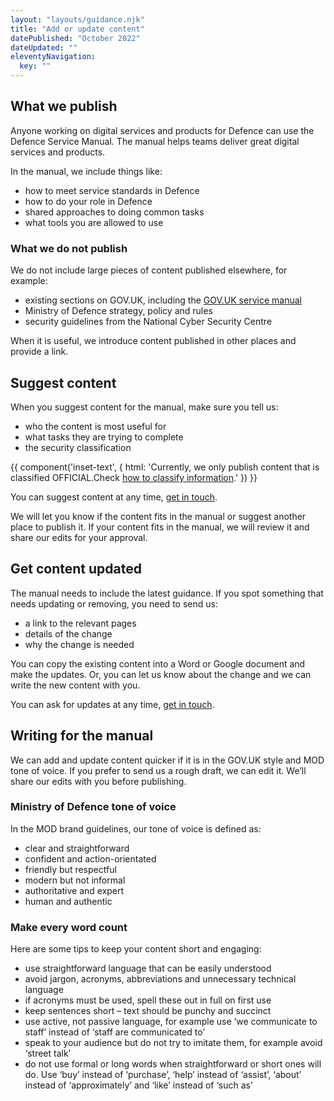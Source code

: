 ```yaml
---
layout: "layouts/guidance.njk"
title: "Add or update content"
datePublished: "October 2022"
dateUpdated: ""
eleventyNavigation:
  key: ""
---
```


## What we publish

Anyone working on digital services and products for Defence can use the Defence Service Manual. The manual helps teams deliver great digital services and products.

In the manual, we include things like:

- how to meet service standards in Defence
- how to do your role in Defence
- shared approaches to doing common tasks
- what tools you are allowed to use

### What we do not publish

We do not include large pieces of content published elsewhere, for example:

- existing sections on GOV.UK, including the [GOV.UK service manual](https://www.gov.uk/service-manual)
- Ministry of Defence strategy, policy and rules
- security guidelines from the National Cyber Security Centre

When it is useful, we introduce content published in other places and provide a link.

## Suggest content

When you suggest content for the manual, make sure you tell us:

- who the content is most useful for
- what tasks they are trying to complete
- the security classification

{{ component('inset-text', {
  html: 'Currently, we only publish content that is classified OFFICIAL.Check <a href="/security/security-classifications">how to classify information</a>.'
}) }}

You can suggest content at any time, [get in touch](/get-in-touch).

We will let you know if the content fits in the manual or suggest another place to publish it. If your content fits in the manual, we will review it and share our edits for your approval.

## Get content updated

The manual needs to include the latest guidance. If you spot something that needs updating or removing, you need to send us:

- a link to the relevant pages
- details of the change
- why the change is needed

You can copy the existing content into a Word or Google document and make the updates. Or, you can let us know about the change and we can write the new content with you.

You can ask for updates at any time, [get in touch](/get-in-touch).

## Writing for the manual

We can add and update content quicker if it is in the GOV.UK style and MOD tone of voice. If you prefer to send us a rough draft, we can edit it. We’ll share our edits with you before publishing.

### Ministry of Defence tone of voice

In the MOD brand guidelines, our tone of voice is defined as:

- clear and straightforward
- confident and action-orientated
- friendly but respectful
- modern but not informal
- authoritative and expert
- human and authentic

### Make every word count

Here are some tips to keep your content short and engaging:

- use straightforward language that can be easily understood
- avoid jargon, acronyms, abbreviations and unnecessary technical language
- if acronyms must be used, spell these out in full on first use
- keep sentences short – text should be punchy and succinct
- use active, not passive language, for example use ‘we communicate to staff’ instead of ‘staff are communicated to’
- speak to your audience but do not try to imitate them, for example avoid ‘street talk’
- do not use formal or long words when straightforward or short ones will do. Use ‘buy’ instead of ‘purchase’, ‘help’ instead of ‘assist’, ‘about’ instead of ‘approximately’ and ‘like’ instead of ‘such as’
